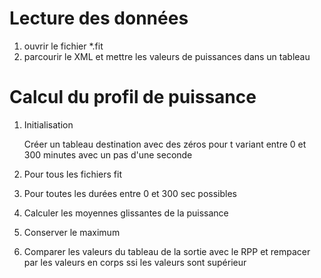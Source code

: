 # Lecture des données

1. ouvrir le fichier *.fit
2. parcourir le XML et mettre les valeurs de puissances dans un tableau

# Calcul du profil de puissance

1. Initialisation

   Créer un tableau destination avec des zéros pour t variant entre 0 et 300 minutes avec un pas d'une seconde

2. Pour tous les fichiers fit 

 1. Pour toutes les durées entre 0 et 300 sec possibles 
  1. Calculer les moyennes glissantes de la puissance
  2. Conserver le maximum
 2. Comparer les valeurs du tableau de la sortie avec le RPP et rempacer par les valeurs en corps ssi les valeurs sont supérieur


